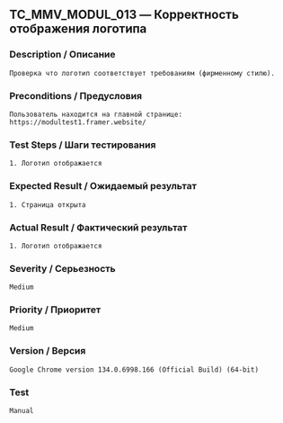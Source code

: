 ## TC_MMV_MODUL_013 — Корректность отображения логотипа

### Description / Описание
    Проверка что логотип соответствует требованиям (фирменному стилю).

### Preconditions / Предусловия
    Пользователь находится на главной странице: https://modultest1.framer.website/

### Test Steps / Шаги тестирования
    1. Логотип отображается

### Expected Result / Ожидаемый результат
    1. Страница открыта

### Actual Result / Фактический результат
    1. Логотип отображается

### Severity / Серьезность
    Medium

### Priority / Приоритет
    Medium

### Version / Версия
    Google Chrome version 134.0.6998.166 (Official Build) (64-bit)

### Test
    Manual